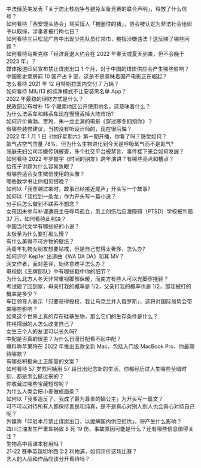 中法俄英美发表「关于防止核战争与避免军备竞赛的联合声明」，释放了什么信号？  
如何看待「西安馒头协会」骂买馍人「被圈住的猪」，协会被认定为非法社会组织予以取缔，涉事者被行拘七日？  
如何看待三只松鼠广告中出现少先队员红领巾，被指涉嫌违法？这反映了哪些问题？  
如何看待马斯克称「经济衰退大约会在 2022 年春天或夏天到来，但不会晚于 2023 年」？  
媒体报道印尼宣布禁止煤炭出口 1 个月，对于中国的煤炭供应会产生哪些影响？  
中国影史票房前 10 国产占 9 部，这是不是意味着国产电影正在崛起？  
怎么看待 2021 年 12 月特斯拉国内交付 7 万辆？  
如何看待 MIUI13 的纯净模式不让安装黑名单 App？  
2022 年最稳的理财方式是什么？  
民政部公布增补 15 个藏南地区公开使用地名，这意味着什么？  
为什么法系车和韩系车现在慢慢丢掉大陆市场?  
如何评价黄渤、贾玲、朱一龙主演的电影《穿过寒冬拥抱你》？  
有哪些装修建议，当初没有听设计师的，现在很后悔？  
2022 年 1 月 1 日《你好星期六》第一期开播，你看了吗？感觉如何？  
氮气占空气含量 78%，但为什么生物进化到今天是呼吸氧气而不是氮气?  
张庭夫妇公司涉嫌传销被查，多个社交平台被禁言，事件接下来会如何发展？  
如何看待 2022 年罗振宇《时间的朋友》跨年演讲？有哪些亮点和槽点？  
给孩子讲题为什么容易急眼？  
有哪些适合女生微信使用的头像？  
哪些数学书让你相见恨晚？  
如何以「我穿越过来时，故事已经接近尾声」开头写一个故事?  
如何以「我捡到一条龙」作为开头写一篇小说？  
分手后怎么做到不联系不想念？  
女孩因未参与补课遭班主任辱骂孤立，患上创伤后应激障碍（PTSD）学校被判赔 37 万，如何看待此判决？  
中国当代文学有哪些好的小说？  
太极拳为什么要打那么慢？  
有什么美得不可方物的壁纸？  
两周年礼物女朋友想要钻戒，但是自己觉得太奢侈，怎么办?  
如何评价 Kep1er 出道曲《WA DA DA》和其 MV？  
网文作者，面对差评，始终意难平怎么办？  
电视剧《王牌部队》中有哪些戳中你的细节？  
为什么北方人冬天非常重视脚部保暖，而南方有些人可以光脚穿拖鞋？  
考试砸了回到家，母亲打我的概率是 1/2，父亲打我的概率也是 1/2，那我被打的概率是多少？  
车臣领导人表示「只要获得授权，我让乌克兰并入俄罗斯」，这将对国际局势会带来哪些影响？  
如果这个世界上真的存在硅基生物，那么它们的生存条件是什么？  
性格懦弱的人怎么改变自己？  
女生三个人的友谊可以长久吗?  
中配是否真的很差？为什么日漫日配看不起中配？  
爆料称苹果将在 2022 年推出五款全新 Mac，包括入门级 MacBook Pro，你最期待哪款？  
有哪些积极向上正能量的文案？  
如何看待 57 岁苏阿姨用 57 段日出纪念新的生活，你都经历过人生哪些至暗时刻，都是怎么挺过来的？  
你收藏过哪些宝藏短句呢？  
为什么人类会把小麦做成面条？  
如何以「我爹造反了，我成了最为尊贵的嫡公主」为开头写一篇文？  
可不可以对待所有人都保持善良和纯真，是不是真心对别人别人也会真心对待自己呢？  
外媒称「印尼本月禁止煤炭出口，以缓解国内供应担忧」，将产生什么影响？  
四川江油发生严重车祸致 8 死 19 伤，事故原因可能是什么？还有哪些信息值得关注？  
生物高中背课本有用吗？  
21-22 赛季英超切尔西 2:2 利物浦，如何评价这场比赛？  
艺人的人品和作品应该分开看待吗？  
